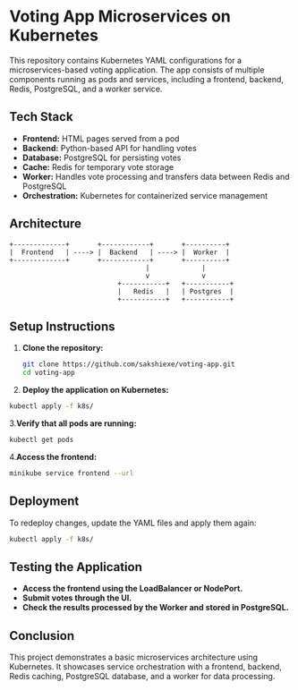 # Voting App Microservices on Kubernetes

This repository contains Kubernetes YAML configurations for a microservices-based voting application. The app consists of multiple components running as pods and services, including a frontend, backend, Redis, PostgreSQL, and a worker service.

## Tech Stack

- **Frontend:** HTML pages served from a pod
- **Backend:** Python-based API for handling votes
- **Database:** PostgreSQL for persisting votes
- **Cache:** Redis for temporary vote storage
- **Worker:** Handles vote processing and transfers data between Redis and PostgreSQL
- **Orchestration:** Kubernetes for containerized service management

## Architecture

```plaintext
+-------------+       +------------+       +----------+
|  Frontend   | ----> |  Backend   | ----> |  Worker  |
+-------------+       +------------+       +----------+
                                  |             |
                                  v             v
                           +-----------+   +-----------+
                           |   Redis   |   | Postgres  |
                           +-----------+   +-----------+

```
## Setup Instructions

1. **Clone the repository:**
   ```sh
   git clone https://github.com/sakshiexe/voting-app.git
   cd voting-app
   ```
   
2. **Deploy the application on Kubernetes:**
```sh
kubectl apply -f k8s/
```

3.**Verify that all pods are running:**
```sh
kubectl get pods
```

4.**Access the frontend:**
```sh
minikube service frontend --url
```

## Deployment

To redeploy changes, update the YAML files and apply them again:
```sh
kubectl apply -f k8s/
```

## Testing the Application

- **Access the frontend using the LoadBalancer or NodePort.**
- **Submit votes through the UI.**
- **Check the results processed by the Worker and stored in PostgreSQL.**

## Conclusion

This project demonstrates a basic microservices architecture using Kubernetes. It showcases service orchestration with a frontend, backend, Redis caching, PostgreSQL database, and a worker for data processing.






